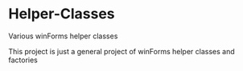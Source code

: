 # Helper-Classes
Various winForms helper classes

This project is just a general project of winForms helper classes and factories
